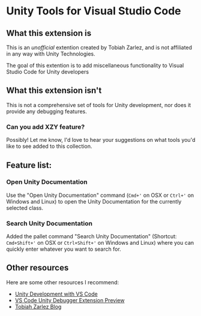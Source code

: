 # Unity Tools for Visual Studio Code
## What this extension is

This is an *unofficial* extention created by Tobiah Zarlez, and is not affiliated in any way with Unity Technologies. 

The goal of this extention is to add miscellaneous functionality to Visual Studio Code for Unity developers

## What this extension isn't

This is not a comprehensive set of tools for Unity development, nor does it provide any debugging features.

### Can you add XZY feature?

Possibly! Let me know, I'd love to hear your suggestions on what tools you'd like to see added to this collection.

## Feature list:
### Open Unity Documentation
Use the "Open Unity Documentation" command (`Cmd+'` on OSX or `Ctrl+'` on Windows and Linux) to open the Unity Documentation for the currently selected class.

### Search Unity Documentation
Added the pallet command "Search Unity Documentation" (Shortcut: `Cmd+Shift+'` on OSX or `Ctrl+Shift+'` on Windows and Linux) where you can quickly enter whatever you want to search for.

## Other resources

Here are some other resources I recommend:

* [Unity Development with VS Code](https://code.visualstudio.com/docs/runtimes/unity)
* [VS Code Unity Debugger Extension Preview](http://forum.unity3d.com/threads/vs-code-unity-debugger-extension-preview.369775/)
* [Tobiah Zarlez Blog](http://www.TobiahZ.com)
